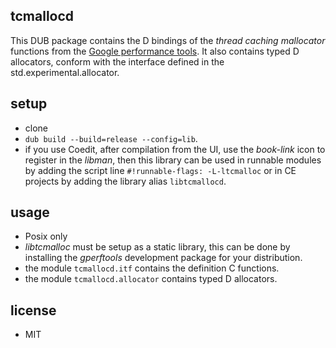 ## tcmallocd

This DUB package contains the D bindings of the _thread caching mallocator_ functions from the [Google performance tools](https://github.com/gperftools/gperftools).
It also contains typed D allocators, conform with the interface defined in the std.experimental.allocator.

## setup

- clone
- `dub build --build=release --config=lib`.
- if you use Coedit, after compilation from the UI, use the _book-link_ icon to register in the _libman_, then this library can be used in runnable modules by adding the script line `#!runnable-flags: -L-ltcmalloc` or in CE projects by adding the library alias `libtcmallocd`.

## usage

- Posix only
- _libtcmalloc_ must be setup as a static library, this can be done by installing the _gperftools_ development package for your distribution.
- the module `tcmallocd.itf` contains the definition C functions.
- the module `tcmallocd.allocator` contains typed D allocators.

## license

- MIT
